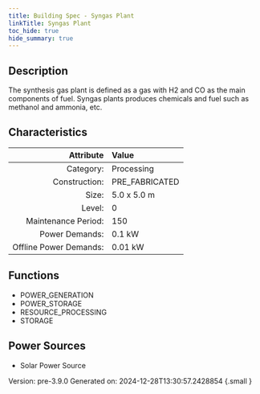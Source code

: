 ```yaml
---
title: Building Spec - Syngas Plant
linkTitle: Syngas Plant
toc_hide: true
hide_summary: true
---
```


## Description
The synthesis gas plant is defined as a gas with H2 and CO as the main components of fuel. Syngas plants produces chemicals and fuel such as methanol and ammonia, etc.

## Characteristics

| Attribute      | Value |
|--------:|:------|
|Category:|Processing|
|Construction:|PRE_FABRICATED|
|Size:|5.0 x 5.0 m|
|Level:|0|
|Maintenance Period:|150|
|Power Demands:|0.1 kW|
|Offline Power Demands:|0.01 kW|

## Functions
      
- POWER_GENERATION
- POWER_STORAGE
- RESOURCE_PROCESSING
- STORAGE


## Power Sources
      
- Solar Power Source


Version: pre-3.9.0 Generated on: 2024-12-28T13:30:57.2428854
{.small }